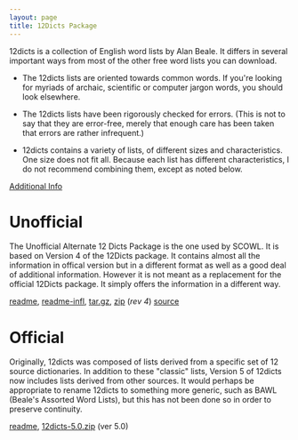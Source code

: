 ```yaml
---
layout: page
title: 12Dicts Package
---
```


12dicts is a collection of English word lists by Alan Beale. It
differs in several important ways from most of the other free word
lists you can download.

* The 12dicts lists are oriented towards common words. If you're
  looking for myriads of archaic, scientific or computer jargon words,
  you should look elsewhere.

* The 12dicts lists have been rigorously checked for errors. (This is
  not to say that they are error-free, merely that enough care has
  been taken that errors are rather infrequent.)

* 12dicts contains a variety of lists, of different sizes and
  characteristics. One size does not fit all. Because each list has
  different characteristics, I do not recommend combining them, except
  as noted below.

<a href="/12dicts-readme">Additional Info</a>

# Unofficial

The Unofficial Alternate 12 Dicts Package is the one used by SCOWL. It
is based on Version 4 of the 12Dicts package.  It contains almost all
the information in offical version but in a different format as well
as a good deal of additional information. However it is not meant as a
replacement for the official 12Dicts package. It simply offers the
information in a different way.

<a href="/alt12dicts-readme">readme</a>,
<a href="/alt12dicts-infl-readme">readme-infl</a>,
<a href="http://downloads.sourceforge.net/wordlist/alt12dicts-4.tar.gz">tar.gz</a>,
<a href="http://downloads.sourceforge.net/wordlist/alt12dicts-4.zip">zip</a>
(<i>rev 4</i>) 
[source](http://github.com/kevina/wordlist)        

# Official

Originally, 12dicts was composed of lists derived from a specific set
of 12 source dictionaries. In addition to these "classic" lists,
Version 5 of 12dicts now includes lists derived from other sources. It
would perhaps be appropriate to rename 12dicts to something more
generic, such as BAWL (Beale's Assorted Word Lists), but this has not been
done so in order to preserve continuity.

<a href="/12dicts-readme-r5">readme</a>, 
<a href="http://downloads.sourceforge.net/wordlist/12dicts-5.0.zip">12dicts-5.0.zip</a> (ver 5.0)

